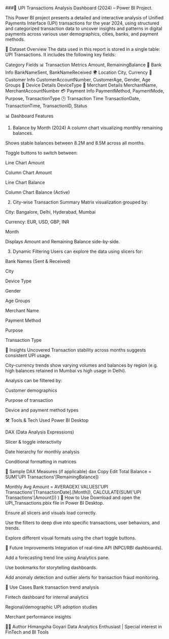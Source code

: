 ###💸 UPI Transactions Analysis Dashboard (2024) – Power BI Project.

This Power BI project presents a detailed and interactive analysis of Unified Payments Interface (UPI) transactions for the year 2024, using structured and categorized transaction data to uncover insights and patterns in digital payments across various user demographics, cities, banks, and payment methods.

📂 Dataset Overview
The data used in this report is stored in a single table: UPI Transactions.
It includes the following key fields:

Category	Fields
📊 Transaction Metrics	Amount, RemainingBalance
🏦 Bank Info	BankNameSent, BankNameReceived
🌍 Location	City, Currency
👤 Customer Info	CustomerAccountNumber, CustomerAge, Gender, Age Groups
📱 Device Details	DeviceType
🧾 Merchant Details	MerchantName, MerchantAccountNumber
💳 Payment Info	PaymentMethod, PaymentMode, Purpose, TransactionType
🕒 Transaction Time	TransactionDate, TransactionTime, TransactionID, Status

📊 Dashboard Features
1. Balance by Month (2024)
A column chart visualizing monthly remaining balances.

Shows stable balances between 8.2M and 8.5M across all months.

Toggle buttons to switch between:

Line Chart Amount

Column Chart Amount

Line Chart Balance

Column Chart Balance (Active)

2. City-wise Transaction Summary
Matrix visualization grouped by:

City: Bangalore, Delhi, Hyderabad, Mumbai

Currency: EUR, USD, GBP, INR

Month

Displays Amount and Remaining Balance side-by-side.

3. Dynamic Filtering
Users can explore the data using slicers for:

Bank Names (Sent & Received)

City

Device Type

Gender

Age Groups

Merchant Name

Payment Method

Purpose

Transaction Type

🧠 Insights Uncovered
Transaction stability across months suggests consistent UPI usage.

City-currency trends show varying volumes and balances by region (e.g. high balances retained in Mumbai vs high usage in Delhi).

Analysis can be filtered by:

Customer demographics

Purpose of transaction

Device and payment method types

🛠️ Tools & Tech Used
Power BI Desktop

DAX (Data Analysis Expressions)

Slicer & toggle interactivity

Date hierarchy for monthly analysis

Conditional formatting in matrices

🧪 Sample DAX Measures (if applicable)
dax
Copy
Edit
Total Balance = SUM('UPI Transactions'[RemainingBalance])

Monthly Avg Amount = AVERAGEX(
    VALUES('UPI Transactions'[TransactionDate].[Month]),
    CALCULATE(SUM('UPI Transactions'[Amount]))
)
🚀 How to Use
Download and open the UPI_Transactions.pbix file in Power BI Desktop.

Ensure all slicers and visuals load correctly.

Use the filters to deep dive into specific transactions, user behaviors, and trends.

Explore different visual formats using the chart toggle buttons.

🔮 Future Improvements
Integration of real-time API (NPCI/RBI dashboards).

Add a forecasting trend line using Analytics pane.

Use bookmarks for storytelling dashboards.

Add anomaly detection and outlier alerts for transaction fraud monitoring.

📌 Use Cases
Bank transaction trend analysis

Fintech dashboard for internal analytics

Regional/demographic UPI adoption studies

Merchant performance insights

👨‍💻 Author
Himangsha Goyari
Data Analytics Enthusiast | Special interest in FinTech and BI Tools

